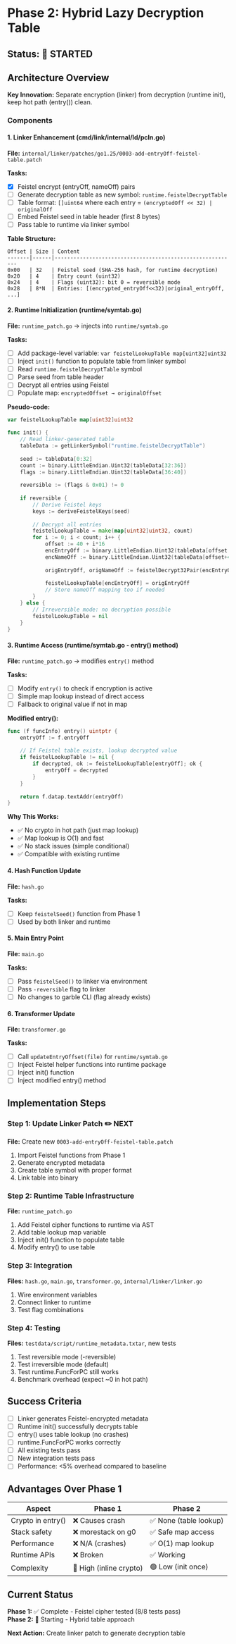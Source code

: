 # Phase 2: Hybrid Lazy Decryption Table

## Status: 🚀 STARTED

## Architecture Overview

**Key Innovation:** Separate encryption (linker) from decryption (runtime init), keep hot path (entry()) clean.

### Components

#### 1. Linker Enhancement (cmd/link/internal/ld/pcln.go)
**File:** `internal/linker/patches/go1.25/0003-add-entryOff-feistel-table.patch`

**Tasks:**
- [x] Feistel encrypt (entryOff, nameOff) pairs
- [ ] Generate decryption table as new symbol: `runtime.feistelDecryptTable`
- [ ] Table format: `[]uint64` where each entry = `(encryptedOff << 32) | originalOff`
- [ ] Embed Feistel seed in table header (first 8 bytes)
- [ ] Pass table to runtime via linker symbol

**Table Structure:**
```
Offset | Size | Content
-------|------|----------------------------------------------------------
0x00   | 32   | Feistel seed (SHA-256 hash, for runtime decryption)
0x20   | 4    | Entry count (uint32)
0x24   | 4    | Flags (uint32): bit 0 = reversible mode
0x28   | 8*N  | Entries: [(encrypted_entryOff<<32)|original_entryOff, ...]
```

#### 2. Runtime Initialization (runtime/symtab.go)
**File:** `runtime_patch.go` → injects into `runtime/symtab.go`

**Tasks:**
- [ ] Add package-level variable: `var feistelLookupTable map[uint32]uint32`
- [ ] Inject `init()` function to populate table from linker symbol
- [ ] Read `runtime.feistelDecryptTable` symbol
- [ ] Parse seed from table header
- [ ] Decrypt all entries using Feistel
- [ ] Populate map: `encryptedOffset → originalOffset`

**Pseudo-code:**
```go
var feistelLookupTable map[uint32]uint32

func init() {
    // Read linker-generated table
    tableData := getLinkerSymbol("runtime.feistelDecryptTable")
    
    seed := tableData[0:32]
    count := binary.LittleEndian.Uint32(tableData[32:36])
    flags := binary.LittleEndian.Uint32(tableData[36:40])
    
    reversible := (flags & 0x01) != 0
    
    if reversible {
        // Derive Feistel keys
        keys := deriveFeistelKeys(seed)
        
        // Decrypt all entries
        feistelLookupTable = make(map[uint32]uint32, count)
        for i := 0; i < count; i++ {
            offset := 40 + i*16
            encEntryOff := binary.LittleEndian.Uint32(tableData[offset:])
            encNameOff := binary.LittleEndian.Uint32(tableData[offset+4:])
            
            origEntryOff, origNameOff := feistelDecrypt32Pair(encEntryOff, encNameOff, keys)
            
            feistelLookupTable[encEntryOff] = origEntryOff
            // Store nameOff mapping too if needed
        }
    } else {
        // Irreversible mode: no decryption possible
        feistelLookupTable = nil
    }
}
```

#### 3. Runtime Access (runtime/symtab.go - entry() method)
**File:** `runtime_patch.go` → modifies `entry()` method

**Tasks:**
- [ ] Modify `entry()` to check if encryption is active
- [ ] Simple map lookup instead of direct access
- [ ] Fallback to original value if not in map

**Modified entry():**
```go
func (f funcInfo) entry() uintptr {
    entryOff := f.entryOff
    
    // If Feistel table exists, lookup decrypted value
    if feistelLookupTable != nil {
        if decrypted, ok := feistelLookupTable[entryOff]; ok {
            entryOff = decrypted
        }
    }
    
    return f.datap.textAddr(entryOff)
}
```

**Why This Works:**
- ✅ No crypto in hot path (just map lookup)
- ✅ Map lookup is O(1) and fast
- ✅ No stack issues (simple conditional)
- ✅ Compatible with existing runtime

#### 4. Hash Function Update
**File:** `hash.go`

**Tasks:**
- [ ] Keep `feistelSeed()` function from Phase 1
- [ ] Used by both linker and runtime

#### 5. Main Entry Point
**File:** `main.go`

**Tasks:**
- [ ] Pass `feistelSeed()` to linker via environment
- [ ] Pass `-reversible` flag to linker
- [ ] No changes to garble CLI (flag already exists)

#### 6. Transformer Update
**File:** `transformer.go`

**Tasks:**
- [ ] Call `updateEntryOffset(file)` for `runtime/symtab.go`
- [ ] Inject Feistel helper functions into runtime package
- [ ] Inject init() function
- [ ] Inject modified entry() method

## Implementation Steps

### Step 1: Update Linker Patch ✏️ NEXT
**File:** Create new `0003-add-entryOff-feistel-table.patch`

1. Import Feistel functions from Phase 1
2. Generate encrypted metadata
3. Create table symbol with proper format
4. Link table into binary

### Step 2: Runtime Table Infrastructure
**File:** `runtime_patch.go`

1. Add Feistel cipher functions to runtime via AST
2. Add table lookup map variable
3. Inject init() function to populate table
4. Modify entry() to use table

### Step 3: Integration
**Files:** `hash.go`, `main.go`, `transformer.go`, `internal/linker/linker.go`

1. Wire environment variables
2. Connect linker to runtime
3. Test flag combinations

### Step 4: Testing
**Files:** `testdata/script/runtime_metadata.txtar`, new tests

1. Test reversible mode (-reversible)
2. Test irreversible mode (default)
3. Test runtime.FuncForPC still works
4. Benchmark overhead (expect ~0 in hot path)

## Success Criteria

- [ ] Linker generates Feistel-encrypted metadata
- [ ] Runtime init() successfully decrypts table
- [ ] entry() uses table lookup (no crashes)
- [ ] runtime.FuncForPC works correctly
- [ ] All existing tests pass
- [ ] New integration tests pass
- [ ] Performance: <5% overhead compared to baseline

## Advantages Over Phase 1

| Aspect | Phase 1 | Phase 2 |
|--------|---------|---------|
| Crypto in entry() | ❌ Causes crash | ✅ None (table lookup) |
| Stack safety | ❌ morestack on g0 | ✅ Safe map access |
| Performance | ❌ N/A (crashes) | ✅ O(1) map lookup |
| Runtime APIs | ❌ Broken | ✅ Working |
| Complexity | 🔴 High (inline crypto) | 🟢 Low (init once) |

## Current Status

**Phase 1:** ✅ Complete - Feistel cipher tested (8/8 tests pass)  
**Phase 2:** 🚀 Starting - Hybrid table approach  

**Next Action:** Create linker patch to generate decryption table
